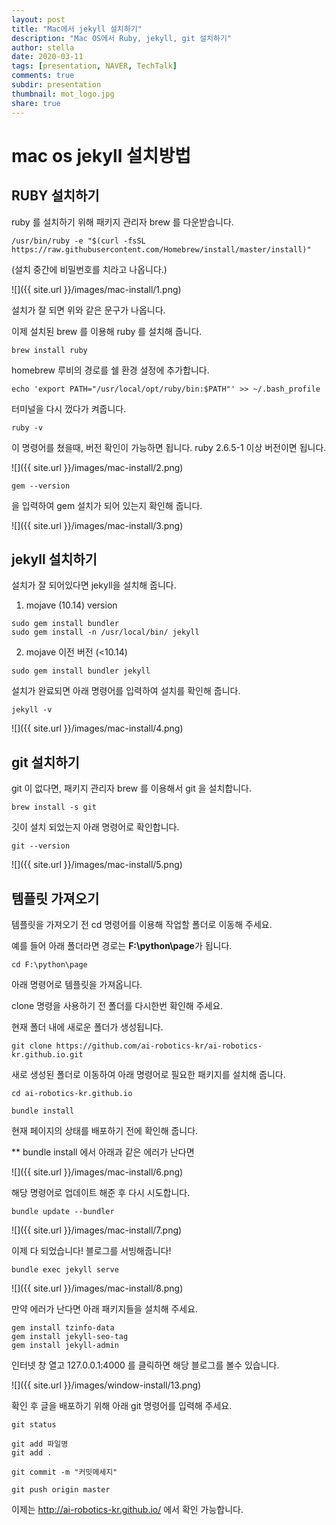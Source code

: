 ```yaml
---
layout: post
title: "Mac에서 jekyll 설치하기"
description: "Mac OS에서 Ruby, jekyll, git 설치하기"
author: stella
date: 2020-03-11
tags: [presentation, NAVER, TechTalk]
comments: true
subdir: presentation
thumbnail: mot_logo.jpg
share: true
---
```


# mac os jekyll 설치방법



## RUBY 설치하기

ruby 를 설치하기 위해 패키지 관리자 brew 를 다운받습니다. 
```
/usr/bin/ruby -e "$(curl -fsSL https://raw.githubusercontent.com/Homebrew/install/master/install)"
```
(설치 중간에 비밀번호를 치라고 나옵니다.)

![]({{ site.url }}/images/mac-install/1.png)

설치가 잘 되면 위와 같은 문구가 나옵니다.

이제 설치된 brew 를 이용해 ruby 를 설치해 줍니다. 
```
brew install ruby
```
homebrew 루비의 경로를 쉘 환경 설정에 추가합니다.
```
echo 'export PATH="/usr/local/opt/ruby/bin:$PATH"' >> ~/.bash_profile
```

터미널을 다시 껐다가 켜줍니다. 


```
ruby -v
```
이 명령어를 쳤을때, 버전 확인이 가능하면 됩니다. ruby 2.6.5-1 이상 버전이면 됩니다. 

![]({{ site.url }}/images/mac-install/2.png)


```
gem --version
```

을 입력하여 gem 설치가 되어 있는지 확인해 줍니다.

![]({{ site.url }}/images/mac-install/3.png)

## jekyll 설치하기

설치가 잘 되어있다면 jekyll을 설치해 줍니다.

1) mojave (10.14) version

```
sudo gem install bundler
sudo gem install -n /usr/local/bin/ jekyll
```
2) mojave 이전 버전 (<10.14)
```
sudo gem install bundler jekyll
```

설치가 완료되면 아래 명령어를 입력하여 설치를 확인해 줍니다.

```
jekyll -v
```

![]({{ site.url }}/images/mac-install/4.png)

## git 설치하기

git 이 없다면, 패키지 관리자 brew 를 이용해서 git 을 설치합니다. 
```
brew install -s git
```

깃이 설치 되었는지 아래 명령어로 확인합니다. 

```
git --version
```

![]({{ site.url }}/images/mac-install/5.png)

## 템플릿 가져오기

템플릿을 가져오기 전 cd 명령어를 이용해 작업할 폴더로 이동해 주세요.

예를 들어 아래 폴더라면 경로는 **F:\python\page**가 됩니다.

```
cd F:\python\page
```

아래 명령어로 템플릿을 가져옵니다.

clone 명령을 사용하기 전 폴더를 다시한번 확인해 주세요.

현재 폴더 내에 새로운 폴더가 생성됩니다.

```
git clone https://github.com/ai-robotics-kr/ai-robotics-kr.github.io.git
```

새로 생성된 폴더로 이동하여 아래 명령어로 필요한 패키지를 설치해 줍니다.

```
cd ai-robotics-kr.github.io   

bundle install
```

현재 페이지의 상태를 배포하기 전에 확인해 줍니다.

** bundle install 에서 아래과 같은 에러가 난다면

![]({{ site.url }}/images/mac-install/6.png)

해당 명령어로 업데이트 해준 후 다시 시도합니다.

```
bundle update --bundler
```
![]({{ site.url }}/images/mac-install/7.png)


이제 다 되었습니다! 블로그를 서빙해줍니다!

```
bundle exec jekyll serve
```

![]({{ site.url }}/images/mac-install/8.png)


만약 에러가 난다면 아래 패키지들을 설치해 주세요.

```
gem install tzinfo-data
gem install jekyll-seo-tag
gem install jekyll-admin
```

인터넷 창 열고 127.0.0.1:4000 를 클릭하면 해당 블로그를 볼수 있습니다. 


![]({{ site.url }}/images/window-install/13.png)

확인 후 글을 배포하기 위해 아래 git 명령어를 입력해 주세요.

```
git status

git add 파일명
git add .

git commit -m "커밋메세지"

git push origin master
```

이제는 http://ai-robotics-kr.github.io/ 에서 확인 가능합니다. 



